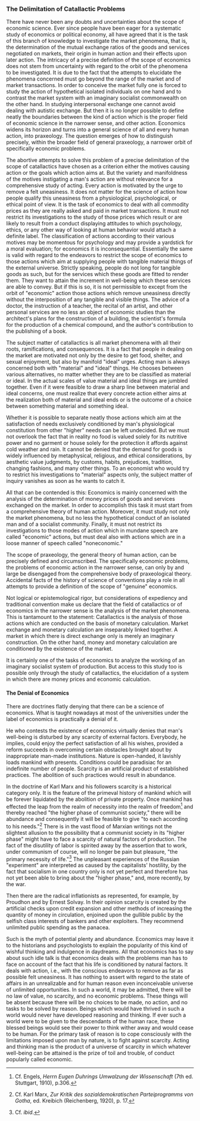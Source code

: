 ### The Delimitation of Catallactic Problems

There have never been any doubts and uncertainties about the scope of economic science. Ever since people have been eager for a systematic study of economics or political economy, all have agreed that it is the task of this branch of knowledge to investigate the market phenomena, that is, the determination of the mutual exchange ratios of the goods and services negotiated on markets, their origin in human action and their effects upon later action. The intricacy of a precise definition of the scope of economics does not stem from uncertainty with regard to the orbit of the phenomena to be investigated. It is due to the fact that the attempts to elucidate the phenomena concerned must go beyond the range of the market and of market transactions. In order to conceive the market fully one is forced to study the action of hypothetical isolated individuals on one hand and to contrast the market system with an imaginary socialist commonwealth on the other hand. In studying interpersonal exchange one cannot avoid dealing with autistic exchange. But then it is no longer possible to define neatly the boundaries between the kind of action which is the proper field of economic science in the narrower sense, and other action. Economics widens its horizon and turns into a general science of all and every human action, into praxeology. The question emerges of how to distinguish precisely, within the broader field of general praxeology, a narrower orbit of specifically economic problems.

The abortive attempts to solve this problem of a precise delimitation of the scope of catallactics have chosen as a criterion either the motives causing action or the goals which action aims at. But the variety and manifoldness of the motives instigating a man's action are without relevance for a comprehensive study of acting. Every action is motivated by the urge to remove a felt uneasiness. It does not matter for the science of action how people qualify this uneasiness from a physiological, psychological, or ethical point of view. It is the task of economics to deal with all commodity prices as they are really asked and paid in market transactions. It must not restrict its investigations to the study of those prices which result or are likely to result from a conduct displaying attitudes to which psychology, ethics, or any other way of looking at human behavior would attach a definite label. The classification of actions according to their various motives may be momentous for psychology and may provide a yardstick for a moral evaluation; for economics it is inconsequential. Essentially the same is valid with regard to the endeavors to restrict the scope of economics to those actions which aim at supplying people with tangible material things of the external universe. Strictly speaking, people do not long for tangible goods as such, but for the services which these goods are fitted to render them. They want to attain the increment in well-being which these services are able to convey. But if this is so, it is not permissible to except from the orbit of "economic" action those actions which remove uneasiness directly without the interposition of any tangible and visible things. The advice of a doctor, the instruction of a teacher, the recital of an artist, and other personal services are no less an object of economic studies than the architect's plans for the construction of a building, the scientist's formula for the production of a chemical compound, and the author's contribution to the publishing of a book.

The subject matter of catallactics is all market phenomena with all their roots, ramifications, and consequences. It is a fact that people in dealing on the market are motivated not only by the desire to get food, shelter, and sexual enjoyment, but also by manifold "ideal" urges. Acting man is always concerned both with "material" and "ideal" things. He chooses between various alternatives, no matter whether they are to be classified as material or ideal. In the actual scales of value material and ideal things are jumbled together. Even if it were feasible to draw a sharp line between material and ideal concerns, one must realize that every concrete action either aims at the realization both of material and ideal ends or is the outcome of a choice between something material and something ideal.

Whether it is possible to separate neatly those actions which aim at the satisfaction of needs exclusively conditioned by man's physiological constitution from other "higher" needs can be left undecided. But we must not overlook the fact that in reality no food is valued solely for its nutritive power and no garment or house solely for the protection it affords against cold weather and rain. It cannot be denied that the demand for goods is widely influenced by metaphysical, religious, and ethical considerations, by aesthetic value judgments, by customs, habits, prejudices, tradition, changing fashions, and many other things. To an economist who would try to restrict his investigations to "material" aspects only, the subject matter of inquiry vanishes as soon as he wants to catch it.

All that can be contended is this: Economics is mainly concerned with the analysis of the determination of money prices of goods and services exchanged on the market. In order to accomplish this task it must start from a comprehensive theory of human action. Moreover, it must study not only the market phenomena, but no less the hypothetical conduct of an isolated man and of a socialist community. Finally, it must not restrict its investigations to those modes of action which in mundane speech are called "economic" actions, but must deal also with actions which are in a loose manner of speech called "noneconomic."

The scope of praxeology, the general theory of human action, can be precisely defined and circumscribed. The specifically economic problems, the problems of economic action in the narrower sense, can only by and large be disengaged from the comprehensive body of praxeological theory. Accidental facts of the history of science of conventions play a role in all attempts to provide a definition of the scope of "genuine" economics.

Not logical or epistemological rigor, but considerations of expediency and traditional convention make us declare that the field of catallactics or of economics in the narrower sense is the analysis of the market phenomena. This is tantamount to the statement: Catallactics is the analysis of those actions which are conducted on the basis of monetary calculation. Market exchange and monetary calculation are inseparably linked together. A market in which there is direct exchange only is merely an imaginary construction. On the other hand, money and monetary calculation are conditioned by the existence of the market.

It is certainly one of the tasks of economics to analyze the working of an imaginary socialist system of production. But access to this study too is possible only through the study of catallactics, the elucidation of a system in which there are money prices and economic calculation.

#### The Denial of Economics

There are doctrines flatly denying that there can be a science of economics. What is taught nowadays at most of the universities under the label of economics is practically a denial of it.

He who contests the existence of economics virtually denies that man's well-being is disturbed by any scarcity of external factors. Everybody, he implies, could enjoy the perfect satisfaction of all his wishes, provided a reform succeeds in overcoming certain obstacles brought about by inappropriate man-made institutions. Nature is open-handed, it lavishly loads mankind with presents. Conditions could be paradisiac for an indefinite number of people. Scarcity is an artificial product of established practices. The abolition of such practices would result in abundance.

In the doctrine of Karl Marx and his followers scarcity is a historical category only. It is the feature of the primeval history of mankind which will be forever liquidated by the abolition of private property. Once mankind has effected the leap from the realm of necessity into the realm of freedom[^1] and thereby reached "the higher phase of communist society," there will be abundance and consequently it will be feasible to give "to each according to his needs."[^2] There is in the vast flood of Marxian writings not the slightest allusion to the possibility that a communist society in its "higher phase" might have to face a scarcity of natural factors of production. The fact of the disutility of labor is spirited away by the assertion that to work, under communism of course, will no longer be pain but pleasure, "the primary necessity of life."[^3] The unpleasant experiences of the Russian "experiment" are interpreted as caused by the capitalists' hostility, by the fact that socialism in one country only is not yet perfect and therefore has not yet been able to bring about the "higher phase," and, more recently, by the war.

[^1]: Cf. Engels, <em>Herrn Eugen Duhrings Umwalzung der Wissenschaft</em> (7th ed. Stuttgart, 1910), p.306.

[^2]: Cf. Karl Marx, *Zur Kritik des sozialdemokratischen Parteiprogramms von Gotha*, ed. Kreibich (Reichenberg, 1920), p. 17.

[^3]: Cf. *ibid*.

Then there are the radical inflationists as represented, for example, by Proudhon and by Ernest Solvay. In their opinion scarcity is created by the artificial checks upon credit expansion and other methods of increasing the quantity of money in circulation, enjoined upon the gullible public by the selfish class interests of bankers and other exploiters. They recommend unlimited public spending as the panacea.

Such is the myth of potential plenty and abundance. Economics may leave it to the historians and psychologists to explain the popularity of this kind of wishful thinking and indulgence in daydreams. All that economics has to say about such idle talk is that economics deals with the problems man has to face on account of the fact that his life is conditioned by natural factors. It deals with action, i.e., with the conscious endeavors to remove as far as possible felt uneasiness. It has nothing to assert with regard to the state of affairs in an unrealizable and for human reason even inconceivable universe of unlimited opportunities. In such a world, it may be admitted, there will be no law of value, no scarcity, and no economic problems. These things will be absent because there will be no choices to be made, no action, and no tasks to be solved by reason. Beings which would have thrived in such a world would never have developed reasoning and thinking. If ever such a world were to be given to the descendants of the human race, these blessed beings would see their power to think wither away and would cease to be human. For the primary task of reason is to cope consciously with the limitations imposed upon man by nature, is to fight against scarcity. Acting and thinking man is the product of a universe of scarcity in which whatever well-being can be attained is the prize of toil and trouble, of conduct popularly called economic.
